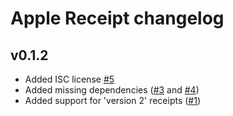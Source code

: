 # Apple Receipt changelog

## v0.1.2

- Added ISC license [\#5](https://github.com/koenrh/apple_receipt/pull/5)
- Added missing dependencies ([\#3](https://github.com/koenrh/apple_receipt/pull/3) and [\#4](https://github.com/koenrh/apple_receipt/pull/4))
- Added support for 'version 2' receipts ([\#1](https://github.com/koenrh/apple_receipt/pull/1))
